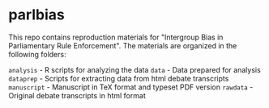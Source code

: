 # parlbias

This repo contains reproduction materials for "Intergroup Bias in Parliamentary Rule Enforcement". The materials are organized in the following folders:

`analysis` - R scripts for analyzing the data
`data` - Data prepared for analysis
`dataprep` - Scripts for extracting data from html debate transcripts
`manuscript` - Manuscript in TeX format and typeset PDF version
`rawdata` - Original debate transcripts in html format
